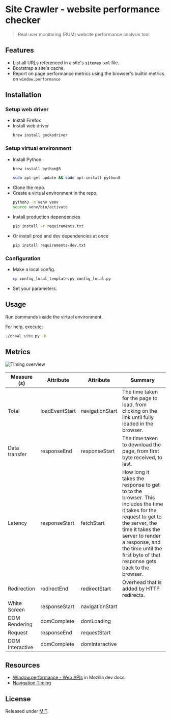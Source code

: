 # Site Crawler - website performance checker
> Real user monitoring (RUM) website performance analysis tool

## Features

- List all URLs referenced in a site's `sitemap.xml` file.
- Bootstrap a site's cache.
- Report on page performance metrics using the browser's builtin metrics on `window.performance`

## Installation

### Setup web driver

- Install Firefox
- Install web driver
    ```sh
    brew install geckodriver
    ```

### Setup virtual environment 

- Install Python
    ```sh 
    brew install python@3

    sudo apt-get update && sudo apt-install python3
    ```
- Clone the repo.
- Create a virtual environment in the repo.
    ```sh
    python3 -m venv venv
    source venv/bin/activate
    ```
- Install production dependencies
    ```sh
    pip install -r requirements.txt
    ```
- Or install prod and dev dependencies at once
    ```sh
    pip install requirements-dev.txt
    ```

### Configuration

- Make a local config.
    ```sh
    cp config_local_template.py config_local.py
    ```
- Set your parameters.

## Usage

Run commands inside the virtual environment.

For help, execute:

```sh
./crawl_site.py -h
```

## Metrics

![Timing overview](https://www.w3.org/TR/navigation-timing/timing-overview.png)

|  Measure (s) | Attribute | Attribute | Summary |
| ------------- | ------------- | ------------- | ------------- |
| Total | loadEventStart | navigationStart | The time taken for the page to load, from clicking on the link until fully loaded in the browser. |
| Data transfer | responseEnd | responseStart | The time taken to download the page, from first byte received, to last. |
| Latency | responseStart | fetchStart | How long it takes the response to get to to the browser. This includes the time it takes for the request to get to the server, the time it takes the server to render a response, and the time until the first byte of that response gets back to the browser. |
| Redirection | redirectEnd | redirectStart | Overhead that is added by HTTP redirects. |
| White Screen | responseStart | navigationStart |  |
| DOM Rendering | domComplete | domLoading |  |
| Request | responseEnd | requestStart |  |
| DOM Interactive | domComplete | domInteractive |  |

## Resources

- [Window.performance - Web APIs](https://developer.mozilla.org/en-US/docs/Web/API/Window/performance) in Mozilla dev docs.
- [Navigation Timing](https://www.w3.org/TR/navigation-timing)

## License

Released under [MIT](/LICENSE).
